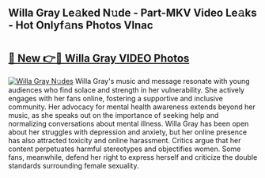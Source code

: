 ## Willa Gray Le𝚊ked N𝚞de - Part-MKV Video Le𝚊ks - Hot Onlyf𝚊ns Photos Vlnac

# <h2><a href="http://ab94335.deff.icu/?id=Willa+Gray">🔗 New 👉🔴 Willa Gray VIDEO Photos</a></h2>

[![Willa Gray N𝚞des](https://i.imgur.com/rIISA9y.gif)](http://ab94335.deff.icu/?id=Willa+Gray)
Willa Gray's music and message resonate with young audiences who find solace and strength in her vulnerability. She actively engages with her fans online, fostering a supportive and inclusive community. Her advocacy for mental health awareness extends beyond her music, as she speaks out on the importance of seeking help and normalizing conversations about mental illness. Willa Gray has been open about her struggles with depression and anxiety, but her online presence has also attracted toxicity and online harassment. Critics argue that her content perpetuates harmful stereotypes and objectifies women. Some fans, meanwhile, defend her right to express herself and criticize the double standards surrounding female sexuality.
